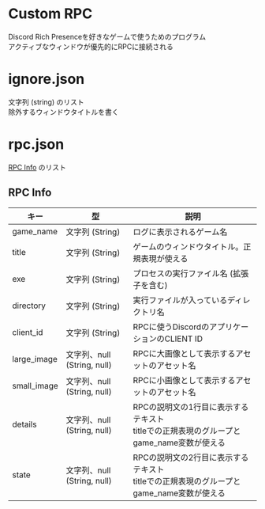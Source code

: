 # Custom RPC
Discord Rich Presenceを好きなゲームで使うためのプログラム  
アクティブなウィンドウが優先的にRPCに接続される  

# ignore.json
文字列 (string) のリスト  
除外するウィンドウタイトルを書く  

# rpc.json
[RPC Info](#RPC-Info) のリスト

## RPC Info
|  キー  |  型  |  説明  |
| --- | --- | --- |
|  game_name  |  文字列 (String)  |  ログに表示されるゲーム名  |
|  title  |  文字列 (String)  |  ゲームのウィンドウタイトル。正規表現が使える  |
|  exe  |  文字列 (String)  |  プロセスの実行ファイル名 (拡張子を含む)  |
|  directory  |  文字列 (String)  |  実行ファイルが入っているディレクトリ名  |
|  client_id  |  文字列 (String)  |  RPCに使うDiscordのアプリケーションのCLIENT ID  |
|  large_image  |  文字列、null (String, null)  |  RPCに大画像として表示するアセットのアセット名  |
|  small_image  |  文字列、null (String, null)  |  RPCに小画像として表示するアセットのアセット名  |
|  details  |  文字列、null (String, null)  |  RPCの説明文の1行目に表示するテキスト<br>titleでの正規表現のグループとgame_name変数が使える  |
|  state  |  文字列、null (String, null)  |  RPCの説明文の2行目に表示するテキスト<br>titleでの正規表現のグループとgame_name変数が使える  |
